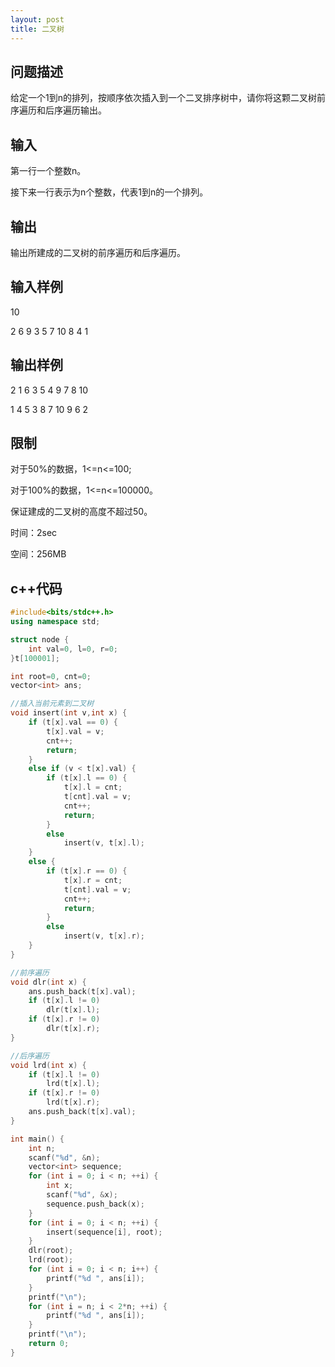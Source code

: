 ```yaml
---
layout: post
title: 二叉树
---
```


## 问题描述

给定一个1到n的排列，按顺序依次插入到一个二叉排序树中，请你将这颗二叉树前序遍历和后序遍历输出。

## 输入

第一行一个整数n。

接下来一行表示为n个整数，代表1到n的一个排列。

## 输出

输出所建成的二叉树的前序遍历和后序遍历。

## 输入样例

10

2 6 9 3 5 7 10 8 4 1

## 输出样例

2 1 6 3 5 4 9 7 8 10

1 4 5 3 8 7 10 9 6 2

## 限制

对于50%的数据，1<=n<=100;

对于100%的数据，1<=n<=100000。

保证建成的二叉树的高度不超过50。

时间：2sec

空间：256MB

## c++代码

```c++
#include<bits/stdc++.h>
using namespace std;

struct node {
	int val=0, l=0, r=0;
}t[100001];

int root=0, cnt=0;
vector<int> ans;

//插入当前元素到二叉树
void insert(int v,int x) {
	if (t[x].val == 0) {
		t[x].val = v;
		cnt++;
		return;
	}
	else if (v < t[x].val) {
		if (t[x].l == 0) {
			t[x].l = cnt;
			t[cnt].val = v;
			cnt++;
			return;
		}
		else
			insert(v, t[x].l);
	}
	else {
		if (t[x].r == 0) {
			t[x].r = cnt;
			t[cnt].val = v;
			cnt++;
			return;
		}
		else
			insert(v, t[x].r);
	}	
}

//前序遍历
void dlr(int x) {
	ans.push_back(t[x].val);
	if (t[x].l != 0)
		dlr(t[x].l);
	if (t[x].r != 0)
		dlr(t[x].r);
}

//后序遍历
void lrd(int x) {
	if (t[x].l != 0)
		lrd(t[x].l);
	if (t[x].r != 0)
		lrd(t[x].r);
	ans.push_back(t[x].val);
}

int main() {
	int n;
	scanf("%d", &n);
	vector<int> sequence;
	for (int i = 0; i < n; ++i) {
		int x;
		scanf("%d", &x);
		sequence.push_back(x);
	}
	for (int i = 0; i < n; ++i) {
		insert(sequence[i], root);
	}
	dlr(root);
	lrd(root);
	for (int i = 0; i < n; i++) {
		printf("%d ", ans[i]);
	}
	printf("\n");
	for (int i = n; i < 2*n; ++i) {
		printf("%d ", ans[i]);
	}
	printf("\n");
	return 0;
}
```

